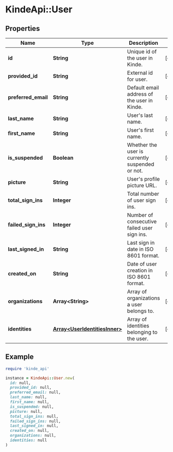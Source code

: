 # KindeApi::User

## Properties

| Name | Type | Description | Notes |
| ---- | ---- | ----------- | ----- |
| **id** | **String** | Unique id of the user in Kinde. | [optional] |
| **provided_id** | **String** | External id for user. | [optional] |
| **preferred_email** | **String** | Default email address of the user in Kinde. | [optional] |
| **last_name** | **String** | User&#39;s last name. | [optional] |
| **first_name** | **String** | User&#39;s first name. | [optional] |
| **is_suspended** | **Boolean** | Whether the user is currently suspended or not. | [optional] |
| **picture** | **String** | User&#39;s profile picture URL. | [optional] |
| **total_sign_ins** | **Integer** | Total number of user sign ins. | [optional] |
| **failed_sign_ins** | **Integer** | Number of consecutive failed user sign ins. | [optional] |
| **last_signed_in** | **String** | Last sign in date in ISO 8601 format. | [optional] |
| **created_on** | **String** | Date of user creation in ISO 8601 format. | [optional] |
| **organizations** | **Array&lt;String&gt;** | Array of organizations a user belongs to. | [optional] |
| **identities** | [**Array&lt;UserIdentitiesInner&gt;**](UserIdentitiesInner.md) | Array of identities belonging to the user. | [optional] |

## Example

```ruby
require 'kinde_api'

instance = KindeApi::User.new(
  id: null,
  provided_id: null,
  preferred_email: null,
  last_name: null,
  first_name: null,
  is_suspended: null,
  picture: null,
  total_sign_ins: null,
  failed_sign_ins: null,
  last_signed_in: null,
  created_on: null,
  organizations: null,
  identities: null
)
```

